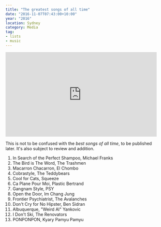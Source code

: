 ```yaml
---
title: "The greatest songs of all time"
date: "2016-11-07T07:43:00+10:00"
year: "2016"
location: Sydney
category: Media
tag:
- lists
- music
---
```

<p></p>

<iframe src="https://www.youtube.com/embed/eS3AZ12xf6s" style="border:0px; width:500px; height:280px"></iframe>

This is not to be confused with the *best songs of all time*, to be published later. It's also subject to review and addition.

1. In Search of the Perfect Shampoo, Michael Franks
2. The Bird is The Word, The Trashmen
3. Macarron Chacarron, El Chombo
4. Cobrastyle, The Teddybears
5. Cool for Cats, Squeeze
6. Ca Plane Pour Moi, Plastic Bertrand
7. Gangnam Style, PSY
8. Open the Door, Im Chang Jung
9. Frontier Psychiatrist, The Avalanches
10. Don't Cry for No Hipster, Ben Sidran
11. Albuquerque, "Weird Al" Yankovic
12. I Don't Ski, The Renovators
13. PONPONPON, Kyary Pamyu Pamyu

